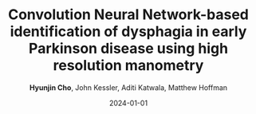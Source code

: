 ---
title: "Convolution Neural Network-based identification of dysphagia in early Parkinson disease using high resolution manometry"
collection: publications
permalink: 
date: 2024-01-01
# venue: ''
# paperurl: ''
# citation: '' 
author: '<strong>Hyunjin Cho</strong>, John Kessler, Aditi Katwala, Matthew Hoffman'
share: False
---